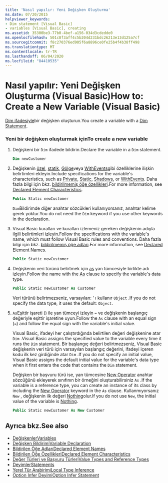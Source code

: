 ```yaml
---
title: 'Nasıl yapılır: Yeni Değişken Oluşturma'
ms.date: 07/20/2015
helpviewer_keywords:
- Dim statement [Visual Basic]
- variables [Visual Basic], creating
ms.assetid: 35300be3-77b0-4bef-a156-034d3cdedde0
ms.openlocfilehash: 501c8f3aff4c5b204d231bdc26213e13d125a7cf
ms.sourcegitcommit: f8c270376ed905f6a8896ce0fe25b4f4b38ff498
ms.translationtype: MT
ms.contentlocale: tr-TR
ms.lasthandoff: 06/04/2020
ms.locfileid: "84410535"
---
```

# <a name="how-to-create-a-new-variable-visual-basic"></a><span data-ttu-id="f357a-102">Nasıl yapılır: Yeni Değişken Oluşturma (Visual Basic)</span><span class="sxs-lookup"><span data-stu-id="f357a-102">How to: Create a New Variable (Visual Basic)</span></span>

<span data-ttu-id="f357a-103">[Dim ifadesiyle](../../../language-reference/statements/dim-statement.md)bir değişken oluşturun.</span><span class="sxs-lookup"><span data-stu-id="f357a-103">You create a variable with a [Dim Statement](../../../language-reference/statements/dim-statement.md).</span></span>

### <a name="to-create-a-new-variable"></a><span data-ttu-id="f357a-104">Yeni bir değişken oluşturmak için</span><span class="sxs-lookup"><span data-stu-id="f357a-104">To create a new variable</span></span>

1. <span data-ttu-id="f357a-105">Değişkeni bir `Dim` ifadede bildirin.</span><span class="sxs-lookup"><span data-stu-id="f357a-105">Declare the variable in a `Dim` statement.</span></span>

    ```vb
    Dim newCustomer
    ```

2. <span data-ttu-id="f357a-106">Değişkenin [özel](../../../language-reference/modifiers/private.md), [statik](../../../language-reference/modifiers/static.md), [Gölge](../../../language-reference/modifiers/shadows.md)veya [WithEvents](../../../language-reference/modifiers/withevents.md)gibi özelliklerine ilişkin belirtimleri ekleyin.</span><span class="sxs-lookup"><span data-stu-id="f357a-106">Include specifications for the variable's characteristics, such as [Private](../../../language-reference/modifiers/private.md), [Static](../../../language-reference/modifiers/static.md), [Shadows](../../../language-reference/modifiers/shadows.md), or [WithEvents](../../../language-reference/modifiers/withevents.md).</span></span> <span data-ttu-id="f357a-107">Daha fazla bilgi için bkz. [bildirilmemiş öğe özellikleri](../declared-elements/declared-element-characteristics.md).</span><span class="sxs-lookup"><span data-stu-id="f357a-107">For more information, see [Declared Element Characteristics](../declared-elements/declared-element-characteristics.md).</span></span>

    ```vb
    Public Static newCustomer
    ```

    <span data-ttu-id="f357a-108">`Dim`Bildirimde diğer anahtar sözcükleri kullanıyorsanız, anahtar kelime gerek yoktur.</span><span class="sxs-lookup"><span data-stu-id="f357a-108">You do not need the `Dim` keyword if you use other keywords in the declaration.</span></span>

3. <span data-ttu-id="f357a-109">Visual Basic kuralları ve kuralları izlemeniz gereken değişkenin adıyla ilgili belirtimleri izleyin.</span><span class="sxs-lookup"><span data-stu-id="f357a-109">Follow the specifications with the variable's name, which must follow Visual Basic rules and conventions.</span></span> <span data-ttu-id="f357a-110">Daha fazla bilgi için bkz. [bildirilmemiş öğe adları](../declared-elements/declared-element-names.md).</span><span class="sxs-lookup"><span data-stu-id="f357a-110">For more information, see [Declared Element Names](../declared-elements/declared-element-names.md).</span></span>

    ```vb
    Public Static newCustomer
    ```

4. <span data-ttu-id="f357a-111">Değişkenin veri türünü belirtmek için [as](../../../language-reference/statements/as-clause.md) yan tümcesiyle birlikte adı izleyin.</span><span class="sxs-lookup"><span data-stu-id="f357a-111">Follow the name with the [As](../../../language-reference/statements/as-clause.md) clause to specify the variable's data type.</span></span>

    ```vb
    Public Static newCustomer As Customer
    ```

    <span data-ttu-id="f357a-112">Veri türünü belirtmezseniz, varsayılan: ' ı kullanır `Object` .</span><span class="sxs-lookup"><span data-stu-id="f357a-112">If you do not specify the data type, it uses the default: `Object`.</span></span>

5. <span data-ttu-id="f357a-113">`As`Eşittir işareti () ile yan tümceyi izleyin `=` ve değişkenin başlangıç değeriyle eşittir işaretine uyun.</span><span class="sxs-lookup"><span data-stu-id="f357a-113">Follow the `As` clause with an equal sign (`=`) and follow the equal sign with the variable's initial value.</span></span>

    <span data-ttu-id="f357a-114">Visual Basic, ifadeyi her çalıştırdığında belirtilen değeri değişkenine atar `Dim` .</span><span class="sxs-lookup"><span data-stu-id="f357a-114">Visual Basic assigns the specified value to the variable every time it runs the `Dim` statement.</span></span> <span data-ttu-id="f357a-115">Bir başlangıç değeri belirtmezseniz, Visual Basic değişkenin veri türü için varsayılan başlangıç değerini, ifadeyi içeren kodu ilk kez girdiğinde atar `Dim` .</span><span class="sxs-lookup"><span data-stu-id="f357a-115">If you do not specify an initial value, Visual Basic assigns the default initial value for the variable's data type when it first enters the code that contains the `Dim` statement.</span></span>

    <span data-ttu-id="f357a-116">Değişken bir başvuru türü ise, yan tümcesine [New Operator](../../../language-reference/operators/new-operator.md) anahtar sözcüğünü ekleyerek sınıfının bir örneğini oluşturabilirsiniz `As` .</span><span class="sxs-lookup"><span data-stu-id="f357a-116">If the variable is a reference type, you can create an instance of its class by including the [New Operator](../../../language-reference/operators/new-operator.md) keyword in the `As` clause.</span></span> <span data-ttu-id="f357a-117">Kullanmıyorsanız `New` , değişkenin ilk değeri [Nothing](../../../language-reference/nothing.md)olur.</span><span class="sxs-lookup"><span data-stu-id="f357a-117">If you do not use `New`, the initial value of the variable is [Nothing](../../../language-reference/nothing.md).</span></span>

    ```vb
    Public Static newCustomer As New Customer
    ```

## <a name="see-also"></a><span data-ttu-id="f357a-118">Ayrıca bkz.</span><span class="sxs-lookup"><span data-stu-id="f357a-118">See also</span></span>

- [<span data-ttu-id="f357a-119">Değişkenler</span><span class="sxs-lookup"><span data-stu-id="f357a-119">Variables</span></span>](index.md)
- [<span data-ttu-id="f357a-120">Değişken Bildirimi</span><span class="sxs-lookup"><span data-stu-id="f357a-120">Variable Declaration</span></span>](variable-declaration.md)
- [<span data-ttu-id="f357a-121">Bildirilen Öğe Adları</span><span class="sxs-lookup"><span data-stu-id="f357a-121">Declared Element Names</span></span>](../declared-elements/declared-element-names.md)
- [<span data-ttu-id="f357a-122">Bildirilen Öğe Özellikleri</span><span class="sxs-lookup"><span data-stu-id="f357a-122">Declared Element Characteristics</span></span>](../declared-elements/declared-element-characteristics.md)
- [<span data-ttu-id="f357a-123">Değer Türleri ve Başvuru Türleri</span><span class="sxs-lookup"><span data-stu-id="f357a-123">Value Types and Reference Types</span></span>](../data-types/value-types-and-reference-types.md)
- [<span data-ttu-id="f357a-124">Deyimler</span><span class="sxs-lookup"><span data-stu-id="f357a-124">Statements</span></span>](../../../language-reference/statements/index.md)
- [<span data-ttu-id="f357a-125">Yerel Tür Arabirimi</span><span class="sxs-lookup"><span data-stu-id="f357a-125">Local Type Inference</span></span>](local-type-inference.md)
- [<span data-ttu-id="f357a-126">Option Infer Deyimi</span><span class="sxs-lookup"><span data-stu-id="f357a-126">Option Infer Statement</span></span>](../../../language-reference/statements/option-infer-statement.md)
